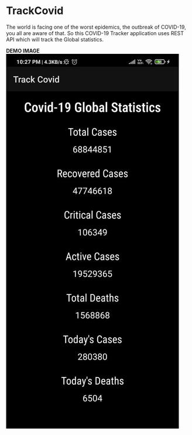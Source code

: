 # TrackCovid
The world is facing one of the worst epidemics, the outbreak of COVID-19, you all are aware of that. So this COVID-19 Tracker application uses REST API which will track the Global statistics.

**DEMO IMAGE**
![](https://github.com/kartik0406/TrackCovid/blob/main/img1.jpeg)
